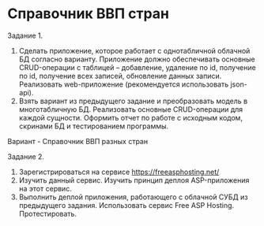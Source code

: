 # Справочник ВВП стран

Задание 1.
1. Сделать приложение, которое работает с однотабличной облачной БД согласно варианту. Приложение должно обеспечивать основные CRUD-операции с таблицей – добавление, удаление по id, получение по id, получение всех записей, обновление данных записи. Реализовать web-приложение (рекомендуется использовать json-api).
2. Взять вариант из предыдущего задание и преобразовать модель в многотабличную БД. Реализовать основные CRUD-операции для каждой сущности. Оформить отчет по работе с исходным кодом, скринами БД и тестированием программы.

Вариант - Справочник ВВП разных стран

Задание 2.
1. Зарегистрироваться на сервисе https://freeasphosting.net/
2. Изучить данный сервис. Изучить принцип деплоя ASP-приложения на этот сервис.
3. Выполнить деплой приложения, работающего с облачной СУБД из предыдущего задания. Использовать сервис Free ASP Hosting. Протестировать.

